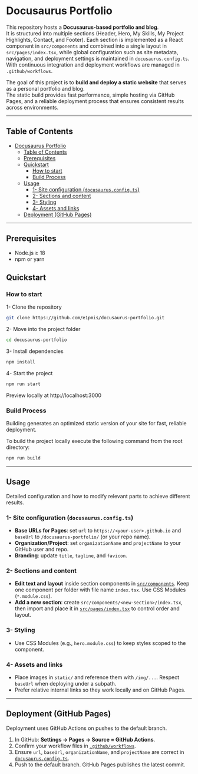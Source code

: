 # Docusaurus Portfolio

This repository hosts a **Docusaurus-based portfolio and blog**.  
It is structured into multiple sections (Header, Hero, My Skills, My Project Highlights, Contact, and Footer). Each section is implemented as a React component in `src/components` and combined into a single layout in `src/pages/index.tsx`, while global configuration such as site metadata, navigation, and deployment settings is maintained in `docusaurus.config.ts`.  
With continuous integration and deployment workflows are managed in `.github/workflows`.

The goal of this project is to **build and deploy a static website** that serves as a personal portfolio and blog.  
The static build provides fast performance, simple hosting via GitHub Pages, and a reliable deployment process that ensures consistent results across environments.


---


## Table of Contents
<!-- TOC -->
- [Docusaurus Portfolio](#docusaurus-portfolio)
  - [Table of Contents](#table-of-contents)
  - [Prerequisites](#prerequisites)
  - [Quickstart](#quickstart)
    - [How to start](#how-to-start)
    - [Build Process](#build-process)
  - [Usage](#usage)
    - [1- Site configuration (`docusaurus.config.ts`)](#1--site-configuration-docusaurusconfigts)
    - [2- Sections and content](#2--sections-and-content)
    - [3- Styling](#3--styling)
    - [4- Assets and links](#4--assets-and-links)
  - [Deployment (GitHub Pages)](#deployment-github-pages)
  
<!-- /TOC -->

---

## Prerequisites
- Node.js ≥ 18
- npm or yarn

## Quickstart

### How to start

1- Clone the repository

```bash
git clone https://github.com/e1pmis/docusaurus-portfolio.git
```

2- Move into the project folder

```bash
cd docusaurus-portfolio
```

3- Install dependencies
```bash
npm install
```

4- Start the project 
```bash
npm run start
```

Preview locally at http://localhost:3000

### Build Process

Building generates an optimized static version of your site for fast, reliable deployment.

To build the project locally execute the following command from the root directory: 

```bash
npm run build
```

---

## Usage
Detailed configuration and how to modify relevant parts to achieve different results.

### 1- Site configuration (`docusaurus.config.ts`)
- **Base URLs for Pages**: set `url` to `https://<your-user>.github.io` and `baseUrl` to `/docusaurus-portfolio/` (or your repo name).
- **Organization/Project**: set `organizationName` and `projectName` to your GitHub user and repo.
- **Branding**: update `title`, `tagline`, and `favicon`.

### 2- Sections and content
- **Edit text and layout** inside section components in [`src/components`](src/components). Keep one component per folder with file name `index.tsx`. Use CSS Modules (`*.module.css`).
- **Add a new section**: create `src/components/<new-section>/index.tsx`, then import and place it in [`src/pages/index.tsx`](src/pages/index.tsx) to control order and layout.

### 3- Styling
- Use CSS Modules (e.g., `hero.module.css`) to keep styles scoped to the component.

### 4- Assets and links
- Place images in `static/` and reference them with `/img/...`. Respect `baseUrl` when deploying under a subpath.
- Prefer relative internal links so they work locally and on GitHub Pages.

---

## Deployment (GitHub Pages)

Deployment uses GitHub Actions on pushes to the default branch.

1. In GitHub: **Settings → Pages → Source = GitHub Actions**.
2. Confirm your workflow files in [`.github/workflows`](.github/workflows).
3. Ensure `url`, `baseUrl`, `organizationName`, and `projectName` are correct in [`docusaurus.config.ts`](#docusaurus.config.ts).
4. Push to the default branch. GitHub Pages publishes the latest commit.

